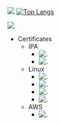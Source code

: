 ![](https://github-profile-summary-cards.vercel.app/api/cards/profile-details?username=ms16183&theme=github)
[![Top Langs](https://github-readme-stats.vercel.app/api/top-langs/?username=ms16183&layout=compact)](https://github.com/anuraghazra/github-readme-stats)


<img src="https://tryhackme.com/api/v2/badges/public-profile?userPublicId=3929897" style='border:none;'></img>


- Certificates
  - IPA
    - ![.](https://img.shields.io/badge/基本情報技術者試験-Passed-AACD06.svg)
    - ![.](https://img.shields.io/badge/応用情報技術者試験-Passed-AACD06.svg)
  - Linux
    - ![.](https://img.shields.io/badge/LinuC_Lv1-Passed-AACD06.svg)
    - ![.](https://img.shields.io/badge/LinuC_Lv2-Passed-AACD06.svg)
    - ![.](https://img.shields.io/badge/LinuC_Lv3_303-Passed-AACD06.svg)
    - ![.](https://img.shields.io/badge/LinuC_Lv3_304-Passed-AACD06.svg)
  - AWS
    - ![.](https://img.shields.io/badge/SAA--C03-Passed-AACD06.svg)
